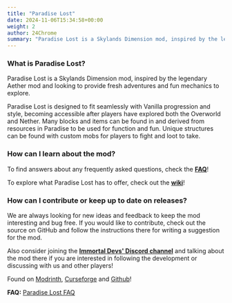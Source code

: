 ```yaml
---
title: "Paradise Lost"
date: 2024-11-06T15:34:58+00:00
weight: 2
author: 24Chrome
summary: "Paradise Lost is a Skylands Dimension mod, inspired by the legendary Aether mod and looking to provide fresh adventures and fun mechanics to explore."
---
```



### What is Paradise Lost?

Paradise Lost is a Skylands Dimension mod, inspired by the legendary Aether mod and looking to provide fresh adventures and fun mechanics to explore. 

Paradise Lost is designed to fit seamlessly with Vanilla progression and style, becoming accessible after players have explored both the Overworld and Nether. Many blocks and items can be found in and derived from resources in Paradise to be used for function and fun. Unique structures can be found with custom mobs for players to fight and loot to take.

### How can I learn about the mod?

To find answers about any frequently asked questions, check the **[FAQ](/faq/)**!

To explore what Paradise Lost has to offer, check out the **[wiki](/wiki/paradise-lost/)**!

### How can I contribute or keep up to date on releases?

We are always looking for new ideas and feedback to keep the mod interesting and bug free. If you would like to contribute, check out the source on GitHub and follow the instructions there for writing a suggestion for the mod.

Also consider joining the **[Immortal Devs' Discord channel](https://discord.gg/8q7dNtHAvJ)** and talking about the mod there if you are interested in following the development or discussing with us and other players!

Found on [Modrinth](https://modrinth.com/mod/paradise-lost), [Curseforge](https://www.curseforge.com/minecraft/mc-mods/paradise-lost) and [Github](https://github.com/devs-immortal/Paradise-Lost/releases)!

**FAQ:** [Paradise Lost FAQ](/faq/)